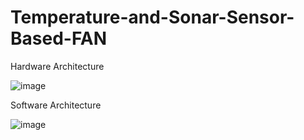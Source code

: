 # Temperature-and-Sonar-Sensor-Based-FAN

Hardware Architecture 

![image](https://user-images.githubusercontent.com/60651346/141231959-027b339b-b882-4887-bdca-410711552c79.png)


Software Architecture

![image](https://user-images.githubusercontent.com/60651346/141232002-480ce5d8-bf01-4563-b79e-355a24068bf7.png)
